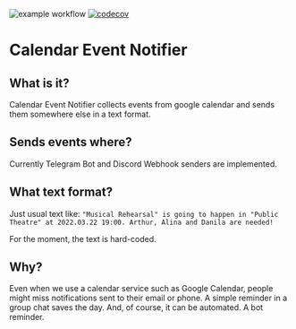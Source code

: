 ![example workflow](https://github.com/asahnoln/event-notifier/actions/workflows/go.yml/badge.svg)
[![codecov](https://codecov.io/gh/asahnoln/event-notifier/branch/master/graph/badge.svg?token=KHGEDM6X34)](https://codecov.io/gh/asahnoln/event-notifier)

# Calendar Event Notifier

## What is it?

Calendar Event Notifier collects events from google calendar and sends them somewhere else in a text format.

## Sends events where?

Currently Telegram Bot and Discord Webhook senders are implemented.

## What text format?

Just usual text like: `"Musical Rehearsal" is going to happen in "Public Theatre" at 2022.03.22 19:00. Arthur, Alina and Danila are needed!`

For the moment, the text is hard-coded.

## Why?

Even when we use a calendar service such as Google Calendar, people might miss notifications sent to their email or phone. A simple reminder in a group chat saves the day. And, of course, it can be automated. A bot reminder.
